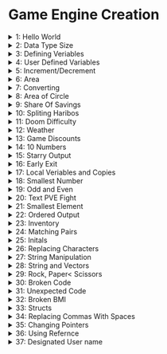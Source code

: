 # Game Engine Creation

<details>
<summary> 1: Hello World</summary>
<br>
The first program I made as part of this module is was the hello world program, almost all programmers would know this is the basic bear bones program that every programmer typcily startd with.
<br>
A basic explination of how this works is once the script runs it outputs the phrase "Hellow World!" to the console. This first programe is mainly used to give me something simple to start learning with.
![HelloWorld_Script](https://user-images.githubusercontent.com/115167027/207297751-3032e3d1-1c86-4048-b22b-53031f5b0acf.png)
</details>

<details>
<summary> 2: Data Type Size</summary>
<br>

</details>

<details>
<summary> 3: Defining Veriables</summary>
<br>

</details>
<details>
<summary> 4: User Defined Variables</summary>
<br>

</details>

<details>
<summary> 5: Increment/Decrement</summary>
<br>

</details>

<details>
<summary> 6: Area</summary>
<br>

</details>

<details>
<summary> 7: Converting</summary>
<br>

</details>

<details>
<summary> 8: Area of Circle</summary>
<br>

</details>

<details>
<summary> 9: Share Of Savings</summary>
<br>

</details>

<details>
<summary> 10: Spliting Haribos</summary>
<br>

</details>

<details>
<summary> 11: Doom Difficulty</summary>
<br>

</details>

<details>
<summary> 12: Weather</summary>
<br>

</details>

<details>
<summary> 13: Game Discounts</summary>
<br>

</details>

<details>
<summary> 14: 10 Numbers</summary>
<br>

</details>

<details>
<summary> 15: Starry Output</summary>
<br>

</details>

<details>
<summary> 16: Early Exit</summary>
<br>

</details>

<details>
<summary> 17: Local Veriables and Copies</summary>
<br>

</details>

<details>
<summary> 18: Smallest Number</summary>
<br>

</details>

<details>
<summary> 19: Odd and Even</summary>
<br>

</details>

<details>
<summary> 20: Text PVE Fight</summary>
<br>

</details>

<details>
<summary> 21: Smallest Element</summary>
<br>

</details>

<details>
<summary> 22: Ordered Output</summary>
<br>

</details>

<details>
<summary> 23: Inventory</summary>
<br>

</details>

<details>
<summary> 24: Matching Pairs</summary>
<br>

</details>

<details>
<summary> 25: Initals</summary>
<br>

</details>

<details>
<summary> 26: Replacing Characters</summary>
<br>

</details>

<details>
<summary> 27: String Manipulation</summary>
<br>

</details>

<details>
<summary> 28: String and Vectors</summary>
<br>

</details>

<details>
<summary> 29: Rock, Paper< Scissors</summary>
<br>

</details>

<details>
<summary> 30: Broken Code</summary>
<br>

</details>

<details>
<summary> 31: Unexpected Code</summary>
<br>

</details>

<details>
<summary> 32: Broken BMI</summary>
<br>

</details>

<details>
<summary> 33: Structs</summary>
<br>

</details>

<details>
<summary> 34: Replacing Commas With Spaces</summary>
<br>

</details>

<details>
<summary> 35: Changing Pointers</summary>
<br>

</details>

<details>
<summary> 36: Using Refernce</summary>
<br>

</details>

<details>
<summary> 37: Designated User name</summary>
<br>

</details>
